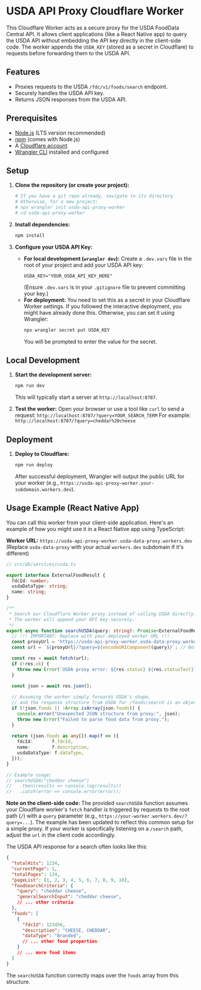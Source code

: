 # USDA API Proxy Cloudflare Worker

This Cloudflare Worker acts as a secure proxy for the USDA FoodData Central API. It allows client applications (like a React Native app) to query the USDA API without embedding the API key directly in the client-side code. The worker appends the `USDA_KEY` (stored as a secret in Cloudflare) to requests before forwarding them to the USDA API.

## Features

*   Proxies requests to the USDA `/fdc/v1/foods/search` endpoint.
*   Securely handles the USDA API key.
*   Returns JSON responses from the USDA API.

## Prerequisites

*   [Node.js](https://nodejs.org/) (LTS version recommended)
*   [npm](https://www.npmjs.com/) (comes with Node.js)
*   A [Cloudflare account](https://dash.cloudflare.com/sign-up)
*   [Wrangler CLI](https://developers.cloudflare.com/workers/wrangler/install-and-update/) installed and configured

## Setup

1.  **Clone the repository (or create your project):**
    ```bash
    # If you have a git repo already, navigate to its directory
    # Otherwise, for a new project:
    # npx wrangler init usda-api-proxy-worker
    # cd usda-api-proxy-worker
    ```

2.  **Install dependencies:**
    ```bash
    npm install
    ```

3.  **Configure your USDA API Key:**
    *   **For local development (`wrangler dev`):**
        Create a `.dev.vars` file in the root of your project and add your USDA API key:
        ```
        USDA_KEY="YOUR_USDA_API_KEY_HERE"
        ```
        (Ensure `.dev.vars` is in your `.gitignore` file to prevent committing your key.)
    *   **For deployment:**
        You need to set this as a secret in your Cloudflare Worker settings. If you followed the interactive deployment, you might have already done this. Otherwise, you can set it using Wrangler:
        ```bash
        npx wrangler secret put USDA_KEY
        ```
        You will be prompted to enter the value for the secret.

## Local Development

1.  **Start the development server:**
    ```bash
    npm run dev
    ```
    This will typically start a server at `http://localhost:8787`.

2.  **Test the worker:**
    Open your browser or use a tool like `curl` to send a request:
    `http://localhost:8787/?query=YOUR_SEARCH_TERM`
    For example:
    `http://localhost:8787/?query=cheddar%20cheese`

## Deployment

1.  **Deploy to Cloudflare:**
    ```bash
    npm run deploy
    ```
    After successful deployment, Wrangler will output the public URL for your worker (e.g., `https://usda-api-proxy-worker.your-subdomain.workers.dev`).

## Usage Example (React Native App)

You can call this worker from your client-side application. Here's an example of how you might use it in a React Native app using TypeScript:

**Worker URL:** `https://usda-api-proxy-worker.usda-data-proxy.workers.dev` (Replace `usda-data-proxy` with your actual `workers.dev` subdomain if it's different)

```typescript
// src/db/services/usda.ts

export interface ExternalFoodResult {
  fdcId: number;
  usdaDataType: string;
  name: string;
}

/**
 * Search our Cloudflare Worker proxy instead of calling USDA directly.
 * The worker will append your API key securely.
 */
export async function searchUSDA(query: string): Promise<ExternalFoodResult[]> {
  // !!! IMPORTANT: Replace with your deployed worker URL !!!
  const proxyUrl = 'https://usda-api-proxy-worker.usda-data-proxy.workers.dev'; 
  const url = `${proxyUrl}/?query=${encodeURIComponent(query)}`; // Note: /search is not needed if worker handles root path

  const res = await fetch(url);
  if (!res.ok) {
    throw new Error(`USDA proxy error: ${res.status} ${res.statusText}`);
  }

  const json = await res.json();
  
  // Assuming the worker simply forwards USDA's shape, 
  // and the response structure from USDA for /foods/search is an object containing a 'foods' array.
  if (!json.foods || !Array.isArray(json.foods)) {
    console.error("Unexpected JSON structure from proxy:", json);
    throw new Error("Failed to parse food data from proxy.");
  }
  
  return (json.foods as any[]).map(f => ({
    fdcId:       f.fdcId,
    name:        f.description,
    usdaDataType: f.dataType,
  }));
}

// Example usage:
// searchUSDA("cheddar cheese")
//   .then(results => console.log(results))
//   .catch(error => console.error(error));
```

**Note on the client-side code:**
The provided `searchUSDA` function assumes your Cloudflare worker's `fetch` handler is triggered by requests to the root path (`/`) with a `query` parameter (e.g., `https://your-worker.workers.dev/?query=...`). The example has been updated to reflect this common setup for a simple proxy. If your worker is specifically listening on a `/search` path, adjust the `url` in the client code accordingly.

The USDA API response for a search often looks like this:
```json
{
  "totalHits": 1234,
  "currentPage": 1,
  "totalPages": 124,
  "pageList": [1, 2, 3, 4, 5, 6, 7, 8, 9, 10],
  "foodSearchCriteria": {
    "query": "cheddar cheese",
    "generalSearchInput": "cheddar cheese",
    // ... other criteria
  },
  "foods": [
    {
      "fdcId": 123456,
      "description": "CHEESE, CHEDDAR",
      "dataType": "Branded",
      // ... other food properties
    }
    // ... more food items
  ]
}
```
The `searchUSDA` function correctly maps over the `foods` array from this structure. 